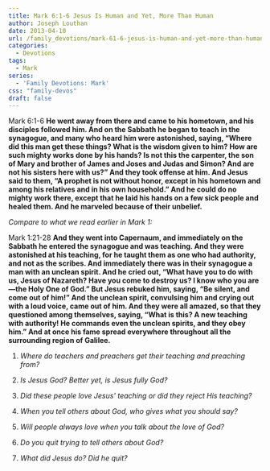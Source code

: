 ```yaml
---
title: Mark 6:1-6 Jesus Is Human and Yet, More Than Human
author: Joseph Louthan
date: 2013-04-10
url: /family_devotions/mark-61-6-jesus-is-human-and-yet-more-than-human/
categories:
  - Devotions
tags:
  - Mark
series:
  - 'Family Devotions: Mark'
css: "family-devos"
draft: false
---
```

Mark 6:1-6 **He went away from there and came to his hometown, and his disciples followed him. And on the Sabbath he began to teach in the synagogue, and many who heard him were astonished, saying, “Where did this man get these things? What is the wisdom given to him? How are such mighty works done by his hands? Is not this the carpenter, the son of Mary and brother of James and Joses and Judas and Simon? And are not his sisters here with us?” And they took offense at him. And Jesus said to them, “A prophet is not without honor, except in his hometown and among his relatives and in his own household.” And he could do no mighty work there, except that he laid his hands on a few sick people and healed them. And he marveled because of their unbelief.**



_Compare to what we read earlier in Mark 1:_
  
Mark 1:21-28 **And they went into Capernaum, and immediately on the Sabbath he entered the synagogue and was teaching. And they were astonished at his teaching, for he taught them as one who had authority, and not as the scribes. And immediately there was in their synagogue a man with an unclean spirit. And he cried out, “What have you to do with us, Jesus of Nazareth? Have you come to destroy us? I know who you are—the Holy One of God.” But Jesus rebuked him, saying, “Be silent, and come out of him!” And the unclean spirit, convulsing him and crying out with a loud voice, came out of him. And they were all amazed, so that they questioned among themselves, saying, “What is this? A new teaching with authority! He commands even the unclean spirits, and they obey him.” And at once his fame spread everywhere throughout all the surrounding region of Galilee.**

1. _Where do teachers and preachers get their teaching and preaching from?_

2. _Is Jesus God? Better yet, is Jesus fully God?_

3. _Did these people love Jesus' teaching or did they reject His teaching?_

4. _When you tell others about God, who gives what you should say?_

5. _Will people always love when you talk about the love of God?_

6. _Do you quit trying to tell others about God?_

7. _What did Jesus do? Did he quit?_

&nbsp;



 [1]: https://i1.wp.com/theologic.us/wp-content/uploads/2013/04/jesus-teaching-003.png